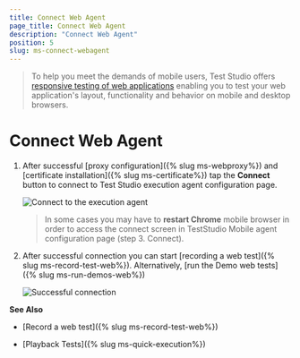 ```yaml
---
title: Connect Web Agent
page_title: Connect Web Agent
description: "Connect Web Agent"
position: 5
slug: ms-connect-webagent
---
```


> To help you meet the demands of mobile users, Test Studio offers <a href="https://www.telerik.com/teststudio/automated-website-responsive-testing" target="_blank">responsive testing of web applications</a> enabling you to test your web application's layout, functionality and behavior on mobile and desktop browsers.

# Connect Web Agent

1. After successful [proxy configuration]({% slug ms-webproxy%}) and [certificate installation]({% slug ms-certificate%}) tap the **Connect** button to connect to Test Studio execution agent configuration page.

	![Connect to the execution agent](/img/test-studio-mobile/web-applications/connect-web-agent/fig7.png)

	> In some cases you may have to **restart Chrome** mobile browser in order to access the connect screen in TestStudio Mobile agent configuration page (step 3. Connect).

2. After successful connection you can start [recording a web test]({% slug ms-record-test-web%}). Alternatively, [run the Demo web tests]({% slug ms-run-demos-web%})


	![Successful connection](/img/test-studio-mobile/web-applications/connect-web-agent/fig8.png)

**See Also**

* [Record a web test]({% slug ms-record-test-web%})
+ [Playback Tests]({% slug ms-quick-execution%})
